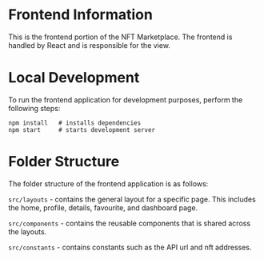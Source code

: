 # Frontend Information

This is the frontend portion of the NFT Marketplace. The frontend is handled by React and is responsible for the view.

# Local Development

To run the frontend application for development purposes, perform the following steps:

```
npm install   # installs dependencies
npm start     # starts development server
``` 

# Folder Structure

The folder structure of the frontend application is as follows:

`src/layouts` - contains the general layout for a specific page. This includes the home, profile, details, favourite, and dashboard page.

`src/components` - contains the reusable components that is shared across the layouts.

`src/constants` - contains constants such as the API url and nft addresses.